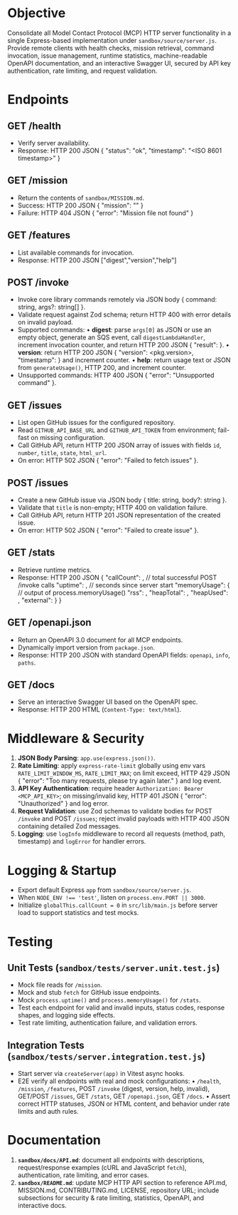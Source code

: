 # Objective
Consolidate all Model Contact Protocol (MCP) HTTP server functionality in a single Express-based implementation under `sandbox/source/server.js`. Provide remote clients with health checks, mission retrieval, command invocation, issue management, runtime statistics, machine-readable OpenAPI documentation, and an interactive Swagger UI, secured by API key authentication, rate limiting, and request validation.

# Endpoints

## GET /health
- Verify server availability.
- Response: HTTP 200 JSON
  {
    "status": "ok",
    "timestamp": "<ISO 8601 timestamp>"
  }

## GET /mission
- Return the contents of `sandbox/MISSION.md`.
- Success: HTTP 200 JSON { "mission": "<file content>" }
- Failure: HTTP 404 JSON { "error": "Mission file not found" }

## GET /features
- List available commands for invocation.
- Response: HTTP 200 JSON ["digest","version","help"]

## POST /invoke
- Invoke core library commands remotely via JSON body { command: string, args?: string[] }.
- Validate request against Zod schema; return HTTP 400 with error details on invalid payload.
- Supported commands:
  • **digest**: parse `args[0]` as JSON or use an empty object, generate an SQS event, call `digestLambdaHandler`, increment invocation counter, and return HTTP 200 JSON { "result": <handler output> }.
  • **version**: return HTTP 200 JSON { "version": <pkg.version>, "timestamp": <ISO timestamp> } and increment counter.
  • **help**: return usage text or JSON from `generateUsage()`, HTTP 200, and increment counter.
- Unsupported commands: HTTP 400 JSON { "error": "Unsupported command" }.

## GET /issues
- List open GitHub issues for the configured repository.
- Read `GITHUB_API_BASE_URL` and `GITHUB_API_TOKEN` from environment; fail-fast on missing configuration.
- Call GitHub API, return HTTP 200 JSON array of issues with fields `id`, `number`, `title`, `state`, `html_url`.
- On error: HTTP 502 JSON { "error": "Failed to fetch issues" }.

## POST /issues
- Create a new GitHub issue via JSON body { title: string, body?: string }.
- Validate that `title` is non-empty; HTTP 400 on validation failure.
- Call GitHub API, return HTTP 201 JSON representation of the created issue.
- On error: HTTP 502 JSON { "error": "Failed to create issue" }.

## GET /stats
- Retrieve runtime metrics.
- Response: HTTP 200 JSON
  {
    "callCount": <number>,      // total successful POST /invoke calls
    "uptime": <number>,         // seconds since server start
    "memoryUsage": {            // output of process.memoryUsage()
      "rss": <bytes>,
      "heapTotal": <bytes>,
      "heapUsed": <bytes>,
      "external": <bytes>
    }
  }

## GET /openapi.json
- Return an OpenAPI 3.0 document for all MCP endpoints.
- Dynamically import version from `package.json`.
- Response: HTTP 200 JSON with standard OpenAPI fields: `openapi`, `info`, `paths`.

## GET /docs
- Serve an interactive Swagger UI based on the OpenAPI spec.
- Response: HTTP 200 HTML (`Content-Type: text/html`).

# Middleware & Security

1. **JSON Body Parsing**: `app.use(express.json())`.
2. **Rate Limiting**: apply `express-rate-limit` globally using env vars `RATE_LIMIT_WINDOW_MS`, `RATE_LIMIT_MAX`; on limit exceed, HTTP 429 JSON { "error": "Too many requests, please try again later." } and log event.
3. **API Key Authentication**: require header `Authorization: Bearer <MCP_API_KEY>`; on missing/invalid key, HTTP 401 JSON { "error": "Unauthorized" } and log error.
4. **Request Validation**: use Zod schemas to validate bodies for POST `/invoke` and POST `/issues`; reject invalid payloads with HTTP 400 JSON containing detailed Zod messages.
5. **Logging**: use `logInfo` middleware to record all requests (method, path, timestamp) and `logError` for handler errors.

# Logging & Startup

- Export default Express `app` from `sandbox/source/server.js`.
- When `NODE_ENV !== 'test'`, listen on `process.env.PORT || 3000`.
- Initialize `globalThis.callCount = 0` in `src/lib/main.js` before server load to support statistics and test mocks.

# Testing

## Unit Tests (`sandbox/tests/server.unit.test.js`)
- Mock file reads for `/mission`.
- Mock and stub `fetch` for GitHub issue endpoints.
- Mock `process.uptime()` and `process.memoryUsage()` for `/stats`.
- Test each endpoint for valid and invalid inputs, status codes, response shapes, and logging side effects.
- Test rate limiting, authentication failure, and validation errors.

## Integration Tests (`sandbox/tests/server.integration.test.js`)
- Start server via `createServer(app)` in Vitest async hooks.
- E2E verify all endpoints with real and mock configurations:
  • `/health`, `/mission`, `/features`, POST `/invoke` (digest, version, help, invalid), GET/POST `/issues`, GET `/stats`, GET `/openapi.json`, GET `/docs`.
  • Assert correct HTTP statuses, JSON or HTML content, and behavior under rate limits and auth rules.

# Documentation

1. **`sandbox/docs/API.md`**: document all endpoints with descriptions, request/response examples (cURL and JavaScript `fetch`), authentication, rate limiting, and error cases.
2. **`sandbox/README.md`**: update MCP HTTP API section to reference API.md, MISSION.md, CONTRIBUTING.md, LICENSE, repository URL; include subsections for security & rate limiting, statistics, OpenAPI, and interactive docs.
